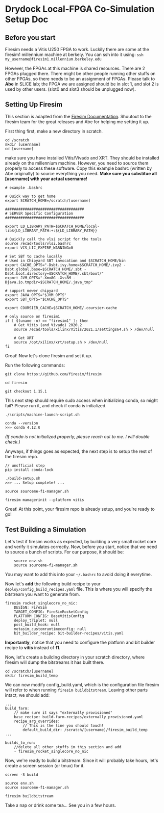 # Drydock Local-FPGA Co-Simulation Setup Doc

## Before you start

Firesim needs a Vitis U250 FPGA to work. Luckily there are some at the firesim1 millennium machine at berkely. You can ssh into it using: 
`ssh my_username@firesim1.millennium.berkeley.edu`

However, the FPGAs at this machine is shared resources. There are 2 FPGAs plugged there. There might be other people running other stuffs on other FPGAs, so there needs to be an assignment of FPGAs. Please talk to **Abe** in SLICE lab; the FPGA we are assigned should be in slot 1, and slot 2 is used by other users. (slot0 and slot3 should be unplugged now).

## Setting Up Firesim

This section is adapted from the [Firesim Documentation](https://docs.fires.im/en/stable/Advanced-Usage/Vitis.html#setup). Shoutout to the firesim team for the great releases and Abe for helping me setting it up.

First thing first, make a new directory in scratch.

    cd /scratch
    mkdir [username]
    cd [username]

make sure you have installed Vitis/Vivado and XRT. They should be installed already on the millennium machine. However, you need to source them properly to access these software. Copy this example bashrc (written by Abe originally) to source everything you need. **Make sure you substitue all [username] with your actual username!**

    # example .bashrc

    # Quick way to get home
    export SCRATCH_HOME=/scratch/[username]

    ####################################
    # SERVER Specific Configuration
    ####################################

    export LD_LIBRARY_PATH=$SCRATCH_HOME/local-lib${LD_LIBRARY_PATH:+:${LD_LIBRARY_PATH}}

    # Quickly call the vlsi script for the tools
    source /ecad/tools/vlsi.bashrc
    export VCS_LIC_EXPIRE_WARNING=0

    # Set SBT to cache locally
    # Used in Chipyard SBT invocation and $SCRATCH_HOME/bin
    export CACHE_OPTS="-Dsbt.ivy.home=$SCRATCH_HOME/.ivy2 -Dsbt.global.base=$SCRATCH_HOME/.sbt -Dsbt.boot.directory=$SCRATCH_HOME/.sbt/boot/"
    export JVM_OPTS="-Xmx8G -Xss8M -Djava.io.tmpdir=$SCRATCH_HOME/.java_tmp"

    # support newer chipyard
    export JAVA_OPTS="$JVM_OPTS"
    export SBT_OPTS="$CACHE_OPTS"

    export COURSIER_CACHE=$SCRATCH_HOME/.coursier-cache

    # only source on firesim1
    if [ $(uname -n) == "firesim1" ]; then
        # Get Vitis (and Vivado) 2020.2
        source /ecad/tools/xilinx/Vitis/2021.1/settings64.sh > /dev/null

        # Get XRT
        source /opt/xilinx/xrt/setup.sh > /dev/null
    fi

Great! Now let's clone firesim and set it up. 

Run the following commands:

    git clone https://github.com/firesim/firesim

    cd firesim

    git checkout 1.15.1

This next step should require sudo access when initializing conda, so might fail? Please run it, and check if conda is initialized.

    ./scripts/machine-launch-script.sh

    conda --version
    >>> conda 4.12.0

*(If conda is not initialized properly, please reach out to me. I will double check.)*

Anyways, if things goes as expected, the next step is to setup the rest of the firesim repo. 

    // unofficial step
    pip install conda-lock

    ./build-setup.sh
    >>> ... Setup complete! ...

    source sourceme-f1-manager.sh

    firesim managerinit --platform vitis

Great! At this point, your firesim repo is already setup, and you're ready to go!

## Test Building a Simulation

Let's test if firesim works as expected, by building a very small rocket core and verify it simulates correctly. Now, before you start, notice that we need to source a bunch of scripts. For our purpose, it should be:

        source env.sh
        source sourceme-f1-manager.sh

You may want to add this into your `~/.bashrc` to avoid doing it everytime. 

Now let's **add** the following build recipe to your `deploy/config_build_recipes.yaml` file. This is where you will specify the bitstream you want to generate from. 

    firesim_rocket_singlecore_no_nic:
        DESIGN: FireSim
        TARGET_CONFIG: FireSimRocketConfig
        PLATFORM_CONFIG: BaseVitisConfig
        deploy_triplet: null
        post_build_hook: null
        metasim_customruntimeconfig: null
        bit_builder_recipe: bit-builder-recipes/vitis.yaml

**Importantly**, notice that you need to configure the platform and bit builder recipe to **vitis** instead of **f1**. 

Now, let's create a building directory in your scratch directory, where firesim will dump the bitstreams it has built there.

    cd /scratch/[username]
    mkdir firesim_build_temp

We can now modify config_build.yaml, which is the configuration file firesim will refer to when running `firesim buildbitstream`. Leaving other parts intact, we should add: 

    ...
    build_farm:
        // make sure it says "externally provisioned"
        base_recipe: build-farm-recipes/externally_provisioned.yaml
        recipe_arg_overrides:
            // This is the line you should touch!
            default_build_dir: /scratch/[username]/firesim_build_temp
    ...

    builds_to_run:
        //delete all other stuffs in this section and add
        - firesim_rocket_singlecore_no_nic

Now, we're ready to build a bitstream. Since it will probably take hours, let's create a screen session (or tmux) for it.

    screen -S build

    source env.sh
    source sourceme-f1-manager.sh

    firesim buildbitstream

Take a nap or drink some tea... See you in a few hours.